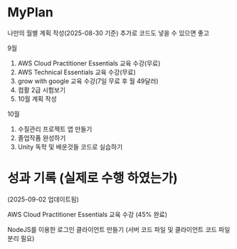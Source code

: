 # MyPlan
나만의 월별 계획 작성(2025-08-30 기준)
추가로 코드도 넣을 수 있으면 좋고

9월
1. AWS Cloud Practitioner Essentials 교육 수강(무료) 
2. AWS Technical Essentials 교육 수강(무료)
3. grow with google 교육 수강(7일 무료 후 월 49달러)
4. 컴활 2급 시험보기
5. 10월 계획 작성

10월
1. 수질관리 프로젝트 앱 만들기
2. 졸업작품 완성하기
3. Unity 독학 및 배운것들 코드로 실습하기


# 성과 기록 (실제로 수행 하였는가)
(2025-09-02 업데이트됨)

AWS Cloud Practitioner Essentials 교육 수강 (45% 완료)

NodeJS를 이용한 로그인 클라이언트 만들기 (서버 코드 파일 및 클라이언트 코드 파일 분리 필요)

